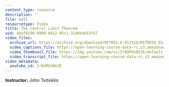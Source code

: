 ```yaml
---
content_type: resource
description: ''
file: null
resourcetype: Video
title: The Central Limit Theorem
uid: abaf8296-6998-b812-05c1-31404a013fa7
video_files:
  archive_url: https://archive.org/download/MITRES.6-012S18/MITRES6_012S18_L19-02_300k.mp4
  video_captions_file: https://open-learning-course-data-rc.s3.amazonaws.com/res-6-012-introduction-to-probability-spring-2018/fb33fd2531d25123905718853a906a52_IrKUM3nNXJE.vtt
  video_thumbnail_file: https://img.youtube.com/vi/IrKUM3nNXJE/default.jpg
  video_transcript_file: https://open-learning-course-data-rc.s3.amazonaws.com/res-6-012-introduction-to-probability-spring-2018/7f4bafaeaf3fc2b5e4f88afb273f7d3d_IrKUM3nNXJE.pdf
video_metadata:
  youtube_id: IrKUM3nNXJE
---
```


**Instructor:** John Tsitsiklis